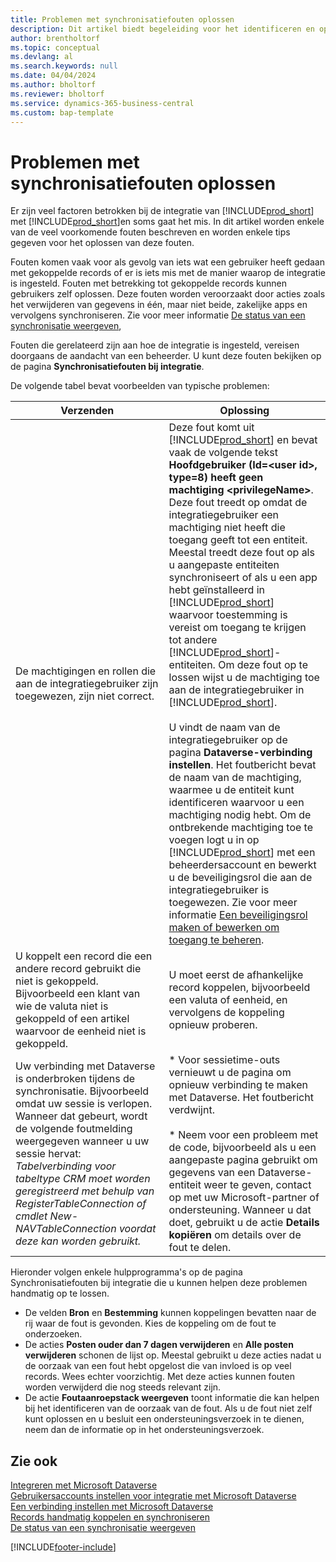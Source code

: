 ```yaml
---
title: Problemen met synchronisatiefouten oplossen
description: Dit artikel biedt begeleiding voor het identificeren en oplossen van synchronisatiefouten.
author: brentholtorf
ms.topic: conceptual
ms.devlang: al
ms.search.keywords: null
ms.date: 04/04/2024
ms.author: bholtorf
ms.reviewer: bholtorf
ms.service: dynamics-365-business-central
ms.custom: bap-template
---
```

# Problemen met synchronisatiefouten oplossen

Er zijn veel factoren betrokken bij de integratie van [!INCLUDE[prod_short](includes/prod_short.md)] met [!INCLUDE[prod_short](includes/cds_long_md.md)]en soms gaat het mis. In dit artikel worden enkele van de veel voorkomende fouten beschreven en worden enkele tips gegeven voor het oplossen van deze fouten.

Fouten komen vaak voor als gevolg van iets wat een gebruiker heeft gedaan met gekoppelde records of er is iets mis met de manier waarop de integratie is ingesteld. Fouten met betrekking tot gekoppelde records kunnen gebruikers zelf oplossen. Deze fouten worden veroorzaakt door acties zoals het verwijderen van gegevens in één, maar niet beide, zakelijke apps en vervolgens synchroniseren. Zie voor meer informatie [De status van een synchronisatie weergeven](admin-how-to-view-synchronization-status.md),

Fouten die gerelateerd zijn aan hoe de integratie is ingesteld, vereisen doorgaans de aandacht van een beheerder. U kunt deze fouten bekijken op de pagina **Synchronisatiefouten bij integratie**. 

De volgende tabel bevat voorbeelden van typische problemen:  

|Verzenden  |Oplossing  |
|---------|---------|
|De machtigingen en rollen die aan de integratiegebruiker zijn toegewezen, zijn niet correct. | Deze fout komt uit [!INCLUDE[prod_short](includes/cds_long_md.md)] en bevat vaak de volgende tekst **Hoofdgebruiker (Id=\<user id>, type=8) heeft geen machtiging \<privilegeName>**. Deze fout treedt op omdat de integratiegebruiker een machtiging niet heeft die toegang geeft tot een entiteit. Meestal treedt deze fout op als u aangepaste entiteiten synchroniseert of als u een app hebt geïnstalleerd in [!INCLUDE[prod_short](includes/cds_long_md.md)] waarvoor toestemming is vereist om toegang te krijgen tot andere [!INCLUDE[prod_short](includes/cds_long_md.md)]-entiteiten. Om deze fout op te lossen wijst u de machtiging toe aan de integratiegebruiker in [!INCLUDE[prod_short](includes/cds_long_md.md)].<br><br> U vindt de naam van de integratiegebruiker op de pagina **Dataverse-verbinding instellen**. Het foutbericht bevat de naam van de machtiging, waarmee u de entiteit kunt identificeren waarvoor u een machtiging nodig hebt. Om de ontbrekende machtiging toe te voegen logt u in op [!INCLUDE[prod_short](includes/cds_long_md.md)] met een beheerdersaccount en bewerkt u de beveiligingsrol die aan de integratiegebruiker is toegewezen. Zie voor meer informatie [Een beveiligingsrol maken of bewerken om toegang te beheren](/power-platform/admin/create-edit-security-role). |
|U koppelt een record die een andere record gebruikt die niet is gekoppeld. Bijvoorbeeld een klant van wie de valuta niet is gekoppeld of een artikel waarvoor de eenheid niet is gekoppeld. | U moet eerst de afhankelijke record koppelen, bijvoorbeeld een valuta of eenheid, en vervolgens de koppeling opnieuw proberen. |
|Uw verbinding met Dataverse is onderbroken tijdens de synchronisatie. Bijvoorbeeld omdat uw sessie is verlopen. Wanneer dat gebeurt, wordt de volgende foutmelding weergegeven wanneer u uw sessie hervat: _Tabelverbinding voor tabeltype CRM moet worden geregistreerd met behulp van RegisterTableConnection of cmdlet New-NAVTableConnection voordat deze kan worden gebruikt._|* Voor sessietime-outs vernieuwt u de pagina om opnieuw verbinding te maken met Dataverse. Het foutbericht verdwijnt.<br><br>* Neem voor een probleem met de code, bijvoorbeeld als u een aangepaste pagina gebruikt om gegevens van een Dataverse-entiteit weer te geven, contact op met uw Microsoft-partner of ondersteuning. Wanneer u dat doet, gebruikt u de actie **Details kopiëren** om details over de fout te delen. |

Hieronder volgen enkele hulpprogramma's op de pagina Synchronisatiefouten bij integratie die u kunnen helpen deze problemen handmatig op te lossen.  

* De velden **Bron** en **Bestemming** kunnen koppelingen bevatten naar de rij waar de fout is gevonden. Kies de koppeling om de fout te onderzoeken.  
* De acties **Posten ouder dan 7 dagen verwijderen** en **Alle posten verwijderen** schonen de lijst op. Meestal gebruikt u deze acties nadat u de oorzaak van een fout hebt opgelost die van invloed is op veel records. Wees echter voorzichtig. Met deze acties kunnen fouten worden verwijderd die nog steeds relevant zijn.
* De actie **Foutaanroepstack weergeven** toont informatie die kan helpen bij het identificeren van de oorzaak van de fout. Als u de fout niet zelf kunt oplossen en u besluit een ondersteuningsverzoek in te dienen, neem dan de informatie op in het ondersteuningsverzoek.

## Zie ook

[Integreren met Microsoft Dataverse](admin-prepare-dynamics-365-for-sales-for-integration.md)  
[Gebruikersaccounts instellen voor integratie met Microsoft Dataverse](admin-setting-up-integration-with-dynamics-sales.md)  
[Een verbinding instellen met Microsoft Dataverse](admin-how-to-set-up-a-dynamics-crm-connection.md)  
[Records handmatig koppelen en synchroniseren](admin-how-to-couple-and-synchronize-records-manually.md)  
[De status van een synchronisatie weergeven](admin-how-to-view-synchronization-status.md)  


[!INCLUDE[footer-include](includes/footer-banner.md)]
